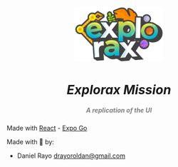 <h1 align="center">
    <img src="./assets/images/LogoOnLight.png" width="200px">
    <h1 align="center" style="font-style:italic;">Explorax Mission</h1>
    <h5 align="center">
    <i style="color:grey;"> A replication of the UI </i>
    </h5>

</h1>

Made with [React](https://es.react.dev/) - [Expo Go](https://expo.dev/go) 

Made with 💚  by:

- Daniel Rayo drayoroldan@gmail.com


